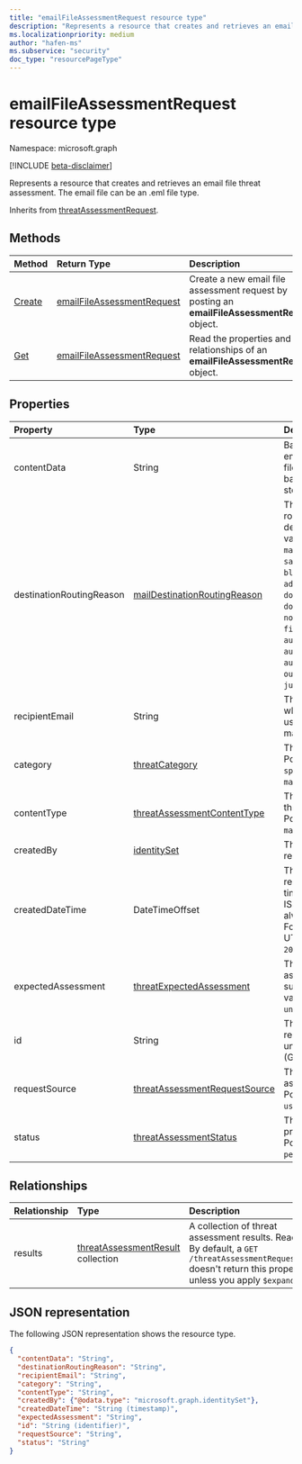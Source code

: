 ```yaml
---
title: "emailFileAssessmentRequest resource type"
description: "Represents a resource that creates and retrieves an email file threat assessment."
ms.localizationpriority: medium
author: "hafen-ms"
ms.subservice: "security"
doc_type: "resourcePageType"
---
```


# emailFileAssessmentRequest resource type

Namespace: microsoft.graph

[!INCLUDE [beta-disclaimer](../../includes/beta-disclaimer.md)]

Represents a resource that creates and retrieves an email file threat assessment. The email file can be an .eml file type.

Inherits from [threatAssessmentRequest](threatassessmentrequest.md).

## Methods

| Method       | Return Type | Description |
|:-------------|:------------|:------------|
| [Create](../api/informationprotection-post-threatassessmentrequests.md) | [emailFileAssessmentRequest](emailfileassessmentrequest.md) | Create a new email file assessment request by posting an **emailFileAssessmentRequest** object. |
| [Get](../api/threatassessmentrequest-get.md) | [emailFileAssessmentRequest](emailfileassessmentrequest.md) | Read the properties and relationships of an **emailFileAssessmentRequest** object. |

## Properties

| Property     | Type        | Description |
|:-------------|:------------|:------------|
|contentData|String|Base64 encoded .eml email file content. The file content can't fetch back because it isn't stored.|
|destinationRoutingReason|[mailDestinationRoutingReason](enums.md#maildestinationroutingreason-values)|The reason for mail routed to its destination. Possible values are: `none`, `mailFlowRule`, `safeSender`, `blockedSender`, `advancedSpamFiltering`, `domainAllowList`, `domainBlockList`, `notInAddressBook`, `firstTimeSender`, `autoPurgeToInbox`, `autoPurgeToJunk`, `autoPurgeToDeleted`, `outbound`, `notJunk`, `junk`.|
|recipientEmail|String|The mail recipient whose policies are used to assess the mail.|
|category|[threatCategory](enums.md#threatcategory-values)|The threat category. Possible values are: `spam`, `phishing`, `malware`.|
|contentType|[threatAssessmentContentType](enums.md#threatassessmentcontenttype-values)|The content type of threat assessment. Possible values are: `mail`, `url`, `file`.|
|createdBy|[identitySet](identityset.md)|The threat assessment request creator.|
|createdDateTime|DateTimeOffset|The Timestamp type represents date and time information using ISO 8601 format and is always in UTC time. For example, midnight UTC on Jan 1, 2014 is `2014-01-01T00:00:00Z`.|
|expectedAssessment|[threatExpectedAssessment](enums.md#threatexpectedassessment-values)|The expected assessment from submitter. Possible values are: `block`, `unblock`.|
|id|String|The threat assessment request ID is a globally unique identifier (GUID).|
|requestSource|[threatAssessmentRequestSource](enums.md#threatassessmentrequestsource-values)|The source of threat assessment request. Possible values are: `user`, `administrator`.|
|status|[threatAssessmentStatus](enums.md#threatassessmentstatus-values)|The assessment process status. Possible values are: `pending`, `completed`.|

## Relationships

| Relationship | Type        | Description |
|:-------------|:------------|:------------|
|results|[threatAssessmentResult](threatassessmentresult.md) collection|A collection of threat assessment results. Read-only. By default, a `GET /threatAssessmentRequests/{id}` doesn't return this property unless you apply `$expand` on it.|

## JSON representation

The following JSON representation shows the resource type.

<!-- {
  "blockType": "resource",
  "optionalProperties": [

  ],
  "@odata.type": "microsoft.graph.emailFileAssessmentRequest",
  "keyProperty": "id"
}-->

```json
{
  "contentData": "String",
  "destinationRoutingReason": "String",
  "recipientEmail": "String",
  "category": "String",
  "contentType": "String",
  "createdBy": {"@odata.type": "microsoft.graph.identitySet"},
  "createdDateTime": "String (timestamp)",
  "expectedAssessment": "String",
  "id": "String (identifier)",
  "requestSource": "String",
  "status": "String"
}
```

<!-- uuid: 16cd6b66-4b1a-43a1-adaf-3a886856ed98
2019-02-04 14:57:30 UTC -->
<!-- {
  "type": "#page.annotation",
  "description": "emailFileAssessmentRequest resource",
  "keywords": "",
  "section": "documentation",
  "tocPath": ""
}-->


